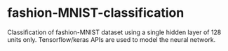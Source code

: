 # fashion-MNIST-classification
Classification of fashion-MNIST dataset using a single hidden layer of 128 units only. Tensorflow/keras APIs are used to model 
the neural network.
